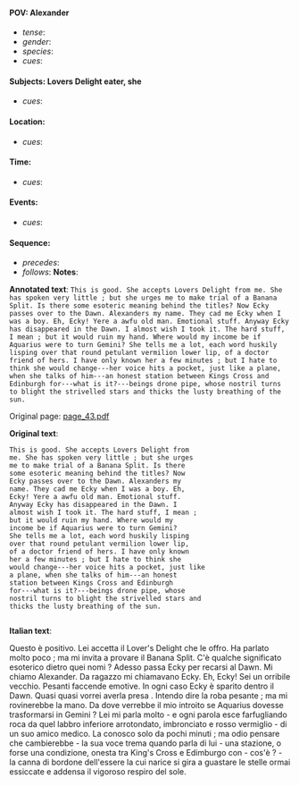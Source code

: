 #### POV: Alexander
  - *tense*:
  - *gender*:
  - *species*:
  - *cues*:
#### Subjects: Lovers Delight eater, she
  - *cues*:
#### Location:
  - *cues*:
#### Time:
  - *cues*:
#### Events:
  - *cues*:
#### Sequence:
  - *precedes*: 
  - *follows*:
**Notes**:


**Annotated text**:
`This is good. She accepts Lovers Delight from me. She has spoken very little ; but she urges me to make trial of a Banana Split. Is there some esoteric meaning behind the titles? Now Ecky passes over to the Dawn. Alexanders my name. They cad me Ecky when I was a boy. Eh, Ecky! Yere a awfu old man. Emotional stuff. Anyway Ecky has disappeared in the Dawn. I almost wish I took it. The hard stuff, I mean ; but it would ruin my hand. Where would my income be if Aquarius were to turn Gemini? She tells me a lot, each word huskily lisping over that round petulant vermilion lower lip, of a doctor friend of hers. I have only known her a few minutes ; but I hate to think she would change---her voice hits a pocket, just like a plane, when she talks of him---an honest station between Kings Cross and Edinburgh for---what is it?---beings drone pipe, whose nostril turns to blight the strivelled stars and thicks the lusty breathing of the sun.`

Original page:
[page_43.pdf](https://github.com/vigji/cainjb/blob/main/source_material/pages/page_43.pdf)

**Original text**:
```
This is good. She accepts Lovers Delight from 
me. She has spoken very little ; but she urges 
me to make trial of a Banana Split. Is there 
some esoteric meaning behind the titles? Now 
Ecky passes over to the Dawn. Alexanders my 
name. They cad me Ecky when I was a boy. Eh, 
Ecky! Yere a awfu old man. Emotional stuff. 
Anyway Ecky has disappeared in the Dawn. I 
almost wish I took it. The hard stuff, I mean ; 
but it would ruin my hand. Where would my 
income be if Aquarius were to turn Gemini? 
She tells me a lot, each word huskily lisping 
over that round petulant vermilion lower lip, 
of a doctor friend of hers. I have only known 
her a few minutes ; but I hate to think she 
would change---her voice hits a pocket, just like 
a plane, when she talks of him---an honest 
station between Kings Cross and Edinburgh 
for---what is it?---beings drone pipe, whose 
nostril turns to blight the strivelled stars and 
thicks the lusty breathing of the sun. 
```

```
```

**Italian text**:

Questo è positivo. Lei accetta il Lover's Delight che le offro. Ha parlato molto poco ; ma mi invita a provare il Banana Split. C'è qualche significato esoterico dietro quei nomi ? Adesso passa Ecky per recarsi al Dawn. Mi chiamo Alexander. Da ragazzo mi chiamavano Ecky. Eh, Ecky! Sei un orribile vecchio. Pesanti faccende emotive. In ogni caso Ecky è sparito dentro il Dawn. Quasi quasi vorrei averla presa . Intendo dire la roba pesante ; ma mi rovinerebbe la mano. Da dove verrebbe il mio introito se Aquarius dovesse trasformarsi in Gemini ? Lei mi parla molto - e ogni parola esce farfugliando roca da quel labbro inferiore arrotondato, imbronciato e rosso vermiglio - di un suo amico medico. La conosco solo da pochi minuti ; ma odio pensare che cambierebbe - la sua voce trema quando parla di lui - una stazione, o forse una condizione, onesta tra King's Cross e Edimburgo con - cos'è ? - la canna di bordone dell'essere la cui narice si gira a guastare le stelle ormai essiccate e addensa il vigoroso respiro del sole.

